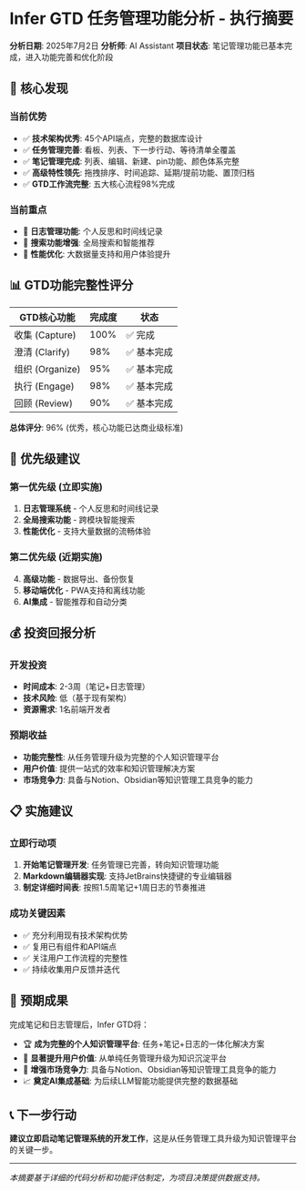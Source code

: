 # Infer GTD 任务管理功能分析 - 执行摘要

**分析日期**: 2025年7月2日
**分析师**: AI Assistant
**项目状态**: 笔记管理功能已基本完成，进入功能完善和优化阶段

## 🎯 核心发现

### 当前优势
- ✅ **技术架构优秀**: 45个API端点，完整的数据库设计
- ✅ **任务管理完善**: 看板、列表、下一步行动、等待清单全覆盖
- ✅ **笔记管理完成**: 列表、编辑、新建、pin功能、颜色体系完整
- ✅ **高级特性领先**: 拖拽排序、时间追踪、延期/提前功能、置顶归档
- ✅ **GTD工作流完整**: 五大核心流程98%完成

### 当前重点
- 🎯 **日志管理功能**: 个人反思和时间线记录
- 🎯 **搜索功能增强**: 全局搜索和智能推荐
- 🎯 **性能优化**: 大数据量支持和用户体验提升

## 📊 GTD功能完整性评分

| GTD核心功能 | 完成度 | 状态 |
|------------|--------|------|
| 收集 (Capture) | 100% | ✅ 完成 |
| 澄清 (Clarify) | 98% | ✅ 基本完成 |
| 组织 (Organize) | 95% | ✅ 基本完成 |
| 执行 (Engage) | 98% | ✅ 基本完成 |
| 回顾 (Review) | 90% | ✅ 基本完成 |

**总体评分**: 96% (优秀，核心功能已达商业级标准)

## 🚀 优先级建议

### 第一优先级 (立即实施)
1. **日志管理系统** - 个人反思和时间线记录
2. **全局搜索功能** - 跨模块智能搜索
3. **性能优化** - 支持大量数据的流畅体验

### 第二优先级 (近期实施)
4. **高级功能** - 数据导出、备份恢复
5. **移动端优化** - PWA支持和离线功能
6. **AI集成** - 智能推荐和自动分类

## 💰 投资回报分析

### 开发投资
- **时间成本**: 2-3周（笔记+日志管理）
- **技术风险**: 低（基于现有架构）
- **资源需求**: 1名前端开发者

### 预期收益
- **功能完整性**: 从任务管理升级为完整的个人知识管理平台
- **用户价值**: 提供一站式的效率和知识管理解决方案
- **市场竞争力**: 具备与Notion、Obsidian等知识管理工具竞争的能力

## 📋 实施建议

### 立即行动项
1. **开始笔记管理开发**: 任务管理已完善，转向知识管理功能
2. **Markdown编辑器实现**: 支持JetBrains快捷键的专业编辑器
3. **制定详细时间表**: 按照1.5周笔记+1周日志的节奏推进

### 成功关键因素
- ✅ 充分利用现有技术架构优势
- ✅ 复用已有组件和API端点
- ✅ 关注用户工作流程的完整性
- ✅ 持续收集用户反馈并迭代

## 🎯 预期成果

完成笔记和日志管理后，Infer GTD将：
- 🏆 **成为完整的个人知识管理平台**: 任务+笔记+日志的一体化解决方案
- 🚀 **显著提升用户价值**: 从单纯任务管理升级为知识沉淀平台
- 💪 **增强市场竞争力**: 具备与Notion、Obsidian等知识管理工具竞争的能力
- 📈 **奠定AI集成基础**: 为后续LLM智能功能提供完整的数据基础

## 📞 下一步行动

**建议立即启动笔记管理系统的开发工作**，这是从任务管理工具升级为知识管理平台的关键一步。

---

*本摘要基于详细的代码分析和功能评估制定，为项目决策提供数据支持。*
